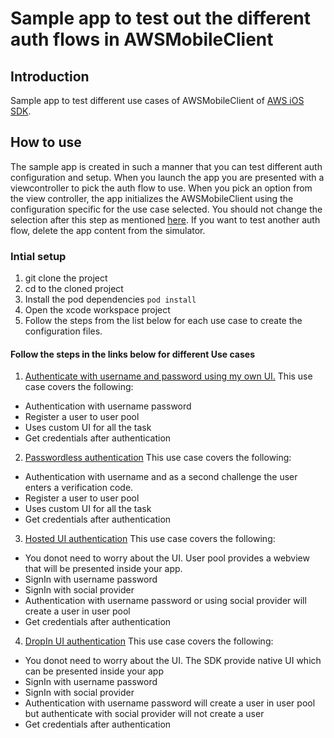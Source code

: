 # Sample app to test out the different auth flows in AWSMobileClient

## Introduction
Sample app to test different use cases of AWSMobileClient of [AWS iOS SDK](https://aws-amplify.github.io/docs/sdk/ios/authentication). 

## How to use

The sample app is created in such a manner that you can test different auth configuration and setup. When you launch the app you are presented with a viewcontroller to pick the auth flow to use.
When you pick an option from the view controller, the app initializes the AWSMobileClient using the configuration specific for the use case selected. You should not change the selection after this step as mentioned 
[here](https://aws-amplify.github.io/docs/ios/manualsetup#configure-using-an-in-memory-object). If you want to test another auth flow, delete the app content from the simulator.

### Intial setup

1. git clone the project
1. cd to the cloned project
1. Install the pod dependencies `pod install`
1. Open the xcode workspace project
1. Follow the steps from the list below for each use case to create the configuration files.


#### Follow the steps in the links below for different Use cases

1. [Authenticate with username and password using my own UI.](./Documentation/UserPoolCustomUI.md)
This use case covers the following:
* Authentication with username password
* Register a user to user pool
* Uses custom UI for all the task
* Get credentials after authentication
2. [Passwordless authentication](./Documentation/CustomAuthWithUserPool.md)
This use case covers the following:
* Authentication with username and as a second challenge the user enters a verification code. 
* Register a user to user pool
* Uses custom UI for all the task
* Get credentials after authentication
3. [Hosted UI authentication](./Documentation/HostedUI.md)
This use case covers the following:
* You donot need to worry about the UI. User pool provides a webview that will be presented inside your app.
* SignIn with username password
* SignIn with social provider
* Authentication with username password or using social provider will create a user in user pool
* Get credentials after authentication
4. [DropIn UI authentication](./Documentation/DropInUI.md)
This use case covers the following:
* You donot need to worry about the UI. The SDK provide native UI which can be presented inside your app
* SignIn with username password
* SignIn with social provider
* Authentication with username password will create a user in user pool but authenticate with social provider will not create a user
* Get credentials after authentication
